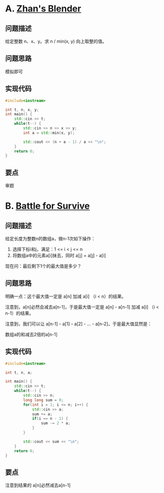 # A. [Zhan's Blender](https://codeforces.com/problemset/problem/2013/A)
## 问题描述
给定整数 n、x、y。求 n / min(x, y) 向上取整的值。

## 问题思路
模拟即可

## 实现代码
```c++
#include<iostream>

int t, n, x, y;
int main() {
    std::cin >> t;
    while(t--) {
        std::cin >> n >> x >> y;
        int a = std::min(x, y);

        std::cout << (n + a - 1) / a << "\n";
    }
    return 0;
}
```
## 要点
审题

# B. [Battle for Survive](https://codeforces.com/problemset/problem/2013/B)
## 问题描述
给定长度为整数n的数组a，做n-1次如下操作：

1. 选择下标i和j，满足：1 <= i < j <= n
2. 将数组a中的元素a[i]抹去，同时 a[j] = a[j] - a[i]

现在问：最后剩下1个的最大值是多少？

## 问题思路
明确一点：这个最大值一定是 a[n] 加减 a[i] （i < n）的结果。

注意到，a[n]必然会减去a[n-1]，于是最大值一定是 a[n] - a[n-1] 加减 a[i] （i < n-1）的结果。

注意到，我们可以让 a[n-1] - a[1] - a[2] - ... - a[n-2]，于是最大值显然是：

数组a的和减去2倍的a[n-1]

## 实现代码
```c++
#include<iostream>

int t, n, a;

int main() {
    std::cin >> t;
    while(t--) {
        std::cin >> n;
        long long sum = 0;
        for(int i = 1; i <= n; i++) {
            std::cin >> a;
            sum += a;
            if(i == n - 1) {
                sum -= 2 * a;
            }
        }

        std::cout << sum << "\n";
    }
    return 0;
}
```
## 要点
注意到结果的 a[n]必然减去a[n-1]